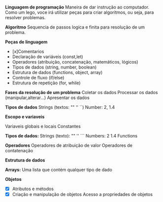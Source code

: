 **Linguagem de programação**
Maneira de dar instrução ao computador.
Como um lego, voce irá utilizar peças para criar algoritmos, ou seja, para resolver problemas. 

**Algoritmo** Sequencia de passos logica e finita para resolução de um problema.

**Peças de linguagem**
- [x]Comentarios
- Declaração de variáveis (const,let)
- Operadores (atribuição, concatenação, matemáticos, lógicos)
- Tipos de dados (string, number, boolean)
- Estrutura de dados (functions, object, array)
- Controle de fluxo (if/else)
- Estrutura de repetição (for, while)

**Fases da resolução de um problema**
Coletar os dados 
Processar os dados (manipular,alterar...)
Apresentar os dados 

**Tipos de dados**
Strings (textos: "" '' ``)
Number: 2, 1.4 

**Escopo e variaveis**

Variaveis globais e locais 
Constantes

**Tipos de dados:**
Strings (texto): "" '' ```
Numbers: 2 1.4
Functions

**Operadores**
Operadores de atribuição de valor
Operadores de contatenação

**Estrutura de dados**

**Arrays:**
Uma lista que contém qualquer tipo de dado

**Objetos**
- [x] Atributos e métodos 
- [x] Criação e manipulação de objetos 
Acesso a propriedades de objetos 

